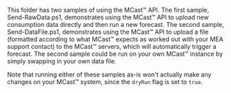 This folder has two samples of using the MCast™ API. The first sample, Send-RawData.ps1, demonstrates using the MCast™ API to upload new consumption data directly and then run a new forecast. The second sample, Send-DataFile.ps1, demonstrates using the MCast™ API to upload a file (formatted according to what MCast™ expects as worked out with your MEA support contact) to the MCast™ servers, which will automatically trigger a forecast. The second sample could be run on your own MCast™ instance by simply swapping in your own data file.

Note that running either of these samples as-is won't actually make any changes on your MCast™ system, since the `dryRun` flag is set to `true`.
